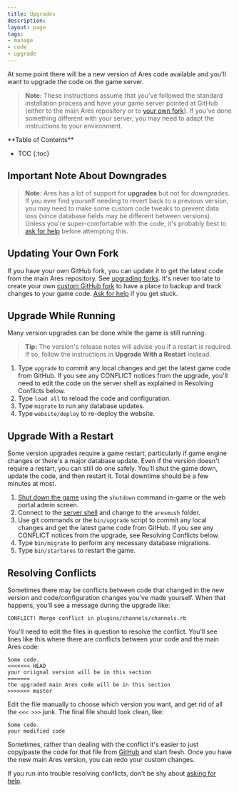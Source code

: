 ```yaml
---
title: Upgrades
description:
layout: page
tags: 
- manage
- code
- upgrade
---
```


At some point there will be a new version of Ares code available and you'll want to upgrade the code on the game server.

 > <i class="fa fa-exclamation-triangle"></i> **Note:** These instructions assume that you've followed the standard installation process and have your game server pointed at GitHub (either to the main Ares repository or to [your own fork](/tutorials/code/git)).  If you've done something different with your server, you may need to adapt the instructions to your environment.
 
<div id="inline_toc" markdown="1">
**Table of Contents**

* TOC
{:toc}
</div>

## Important Note About Downgrades

> <i class="fa fa-exclamation-triangle"></i> **Note:** Ares has a lot of support for **upgrades** but not for *downgrades*.  If you ever find yourself needing to revert back to a previous version, you may need to make some custom code tweaks to prevent data loss (since database fields may be different between versions).  Unless you're super-comfortable with the code, it's probably best to [ask for help](/feedback) before attempting this. 

## Updating Your Own Fork

If you have your own GitHub fork, you can update it to get the latest code from the main Ares repository. See [upgrading forks](/tutorials/code/git#upgrade).  It's never too late to create your own [custom GitHub fork](/tutorials/code/git) to have a place to backup and track changes to your game code.  [Ask for help](/feedback) if you get stuck.

## Upgrade While Running

Many version upgrades can be done while the game is still running.

> <i class="fa fa-info-circle"></i> **Tip:** The version's release notes will advise you if a restart is required.  If so, follow the instructions in **Upgrade With a Restart** instead.

1. Type `upgrade` to commit any local changes and get the latest game code from GitHub.  If you see any CONFLICT notices from the upgrade, you'll need to edit the code on the server shell as explained in Resolving Conflicts below.
2. Type `load all`  to reload the code and configuration.
3. Type `migrate` to run any database updates.
4. Type `website/deploy` to re-deploy the website.

## Upgrade With a Restart

Some version upgrades require a game restart, particularly if game engine changes or there's a major database update.  Even if the version doesn't require a restart, you can still do one safely.  You'll shut the game down, update the code, and then restart it.  Total downtime should be a few minutes at most.

1. [Shut down the game](/tutorials/manage/shutdown) using the `shutdown` command in-game or the web portal admin screen.
2. Connect to the [server shell](/tutorials/install/server-shell) and change to the `aresmush` folder.
3. Use git commands or the `bin/upgrade` script to commit any local changes and get the latest game code from GitHub.  If you see any CONFLICT notices from the upgrade, see Resolving Conflicts below.
4. Type `bin/migrate` to perform any necessary database migrations.
5. Type `bin/startares` to restart the game.

## Resolving Conflicts

Sometimes there may be conflicts between code that changed in the new version and code/configuration changes you've made yourself.  When that happens, you'll see a message during the upgrade like:

    CONFLICT! Merge conflict in plugins/channels/channels.rb

You'll need to edit the files in question to resolve the conflict.  You'll see lines like this where there are conflicts between your code and the main Ares code:

    Some code.
    <<<<<<< HEAD
    your oriignal version will be in this section
    =======
    the upgraded main Ares code will be in this section
    >>>>>>> master

Edit the file manually to choose which version you want, and get rid of all the `<<< >>>` junk.  The final file should look clean, like:

    Some code.
    your modified code

Sometimes, rather than dealing with the conflict it's easier to just copy/paste the code for that file from [GitHub](http://github.com/aresmush/aresmush) and start fresh.  Once you have the new main Ares version, you can redo your custom changes.

If you run into trouble resolving conflicts, don't be shy about [asking for help](/feedback).